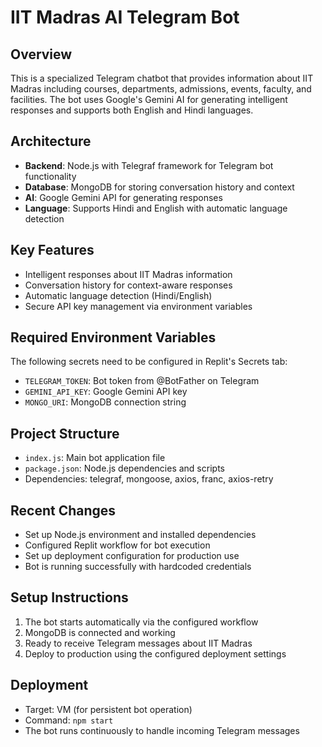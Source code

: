 # IIT Madras AI Telegram Bot

## Overview
This is a specialized Telegram chatbot that provides information about IIT Madras including courses, departments, admissions, events, faculty, and facilities. The bot uses Google's Gemini AI for generating intelligent responses and supports both English and Hindi languages.

## Architecture
- **Backend**: Node.js with Telegraf framework for Telegram bot functionality
- **Database**: MongoDB for storing conversation history and context
- **AI**: Google Gemini API for generating responses
- **Language**: Supports Hindi and English with automatic language detection

## Key Features
- Intelligent responses about IIT Madras information
- Conversation history for context-aware responses
- Automatic language detection (Hindi/English)
- Secure API key management via environment variables

## Required Environment Variables
The following secrets need to be configured in Replit's Secrets tab:
- `TELEGRAM_TOKEN`: Bot token from @BotFather on Telegram
- `GEMINI_API_KEY`: Google Gemini API key
- `MONGO_URI`: MongoDB connection string

## Project Structure
- `index.js`: Main bot application file
- `package.json`: Node.js dependencies and scripts
- Dependencies: telegraf, mongoose, axios, franc, axios-retry

## Recent Changes
- Set up Node.js environment and installed dependencies
- Configured Replit workflow for bot execution
- Set up deployment configuration for production use
- Bot is running successfully with hardcoded credentials

## Setup Instructions
1. The bot starts automatically via the configured workflow
2. MongoDB is connected and working
3. Ready to receive Telegram messages about IIT Madras
4. Deploy to production using the configured deployment settings

## Deployment
- Target: VM (for persistent bot operation)
- Command: `npm start`
- The bot runs continuously to handle incoming Telegram messages